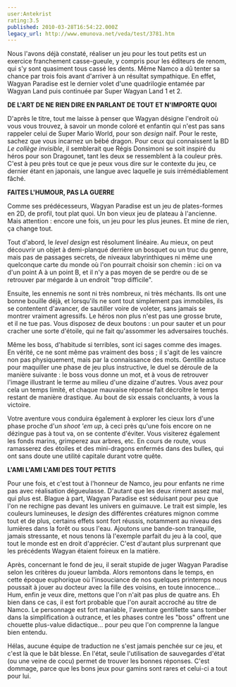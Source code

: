 ```yaml
---
user:Antekrist
rating:3.5
published: 2010-03-28T16:54:22.000Z
legacy_url: http://www.emunova.net/veda/test/3781.htm
---
```

Nous l'avons déjà constaté, réaliser un jeu pour les tout petits est un exercice franchement casse-gueule, y compris pour les éditeurs de renom, qui s'y sont quasiment tous cassé les dents. Même Namco a dû tenter sa chance par trois fois avant d'arriver à un résultat sympathique. En effet, Wagyan Paradise est le dernier volet d'une quadrilogie entamée par Wagyan Land puis continuée par Super Wagyan Land 1 et 2\.  

  

**DE L'ART DE NE RIEN DIRE EN PARLANT DE TOUT ET N'IMPORTE QUOI**  

D'après le titre, tout me laisse à penser que Wagyan désigne l'endroit où vous vous trouvez, à savoir un monde coloré et enfantin qui n'est pas sans rappeler celui de Super Mario World, pour son _design_ naïf. Pour le reste, sachez que vous incarnez un bébé dragon. Pour ceux qui connaissent la BD _Le collège invisible_, il semblerait que Régis Donsimoni se soit inspiré du héros pour son Dragounet, tant les deux se ressemblent à la couleur près. C'est à peu près tout ce que je peux vous dire sur le contexte du jeu, ce dernier étant en japonais, une langue avec laquelle je suis irrémédiablement fâché.  

  

**FAITES L'HUMOUR, PAS LA GUERRE**  

Comme ses prédécesseurs, Wagyan Paradise est un jeu de plates-formes en 2D, de profil, tout plat quoi. Un bon vieux jeu de plateau à l'ancienne. Mais attention : encore une fois, un jeu pour les plus jeunes. Et mine de rien, ça change tout.  

Tout d'abord, le _level design_ est résolument linéaire. Au mieux, on peut découvrir un objet à demi-planqué derrière un bosquet ou un truc du genre, mais pas de passages secrets, de niveaux labyrinthiques ni même une quelconque carte du monde où l'on pourrait choisir son chemin : ici on va d'un point A à un point B, et il n'y a pas moyen de se perdre ou de se retrouver par mégarde à un endroit "trop difficile".  

Ensuite, les ennemis ne sont ni très nombreux, ni très méchants. Ils ont une bonne bouille déjà, et lorsqu'ils ne sont tout simplement pas immobiles, ils se contentent d'avancer, de sautiller voire de voleter, sans jamais se montrer vraiment agressifs. Le héros non plus n'est pas une grosse brute, et il ne tue pas. Vous disposez de deux boutons : un pour sauter et un pour cracher une sorte d'étoile, qui ne fait qu'assommer les adversaires touchés.  

Même les boss, d'habitude si terribles, sont ici sages comme des images. En vérité, ce ne sont même pas vraiment des boss ; il s'agit de les vaincre non pas physiquement, mais par la connaissance des mots. Gentille astuce pour maquiller une phase de jeu plus instructive, le duel se déroule de la manière suivante : le boss vous donne un mot, et à vous de retrouver l'image illustrant le terme au milieu d'une dizaine d'autres. Vous avez pour cela un temps limité, et chaque mauvaise réponse fait décroître le temps restant de manière drastique. Au bout de six essais concluants, à vous la victoire.  

Votre aventure vous conduira également à explorer les cieux lors d'une phase proche d'un _shoot 'em up_, à ceci près qu'une fois encore on ne dézingue pas à tout va, on se contente d'éviter. Vous visiterez également les fonds marins, grimperez aux arbres, etc. En cours de route, vous ramasserez des étoiles et des mini-dragons enfermés dans des bulles, qui ont sans doute une utilité capitale durant votre quête.  

  

**L'AMI L'AMI L'AMI DES TOUT PETITS**  

Pour une fois, et c'est tout à l'honneur de Namco, jeu pour enfants ne rime pas avec réalisation dégueulasse. D'autant que les deux riment assez mal, qui plus est. Blague à part, Wagyan Paradise est séduisant pour peu que l'on ne rechigne pas devant les univers en guimauve. Le trait est simple, les couleurs lumineuses, le _design_ des différentes créatures mignon comme tout et de plus, certains effets sont fort réussis, notamment au niveau des lumières dans la forêt ou sous l'eau. Ajoutons une bande-son tranquille, jamais stressante, et nous tenons là l'exemple parfait du jeu à la cool, que tout le monde est en droit d'apprécier. C'est d'autant plus surprenant que les précédents Wagyan étaient foireux en la matière.  

Après, concernant le fond de jeu, il serait stupide de juger Wagyan Paradise selon les critères du joueur lambda. Alors remontons dans le temps, en cette époque euphorique où l'insouciance de nos quelques printemps nous poussait à jouer au docteur avec la fille des voisins, en toute innocence... Hum, enfin je veux dire, mettons que l'on n'ait pas plus de quatre ans. Eh bien dans ce cas, il est fort probable que l'on aurait accroché au titre de Namco. Le personnage est fort maniable, l'aventure gentillette sans tomber dans la simplification à outrance, et les phases contre les "boss" offrent une chouette plus-value didactique... pour peu que l'on comprenne la langue bien entendu.  

Hélas, aucune équipe de traduction ne s'est jamais penchée sur ce jeu, et c'est là que le bât blesse. En l'état, seule l'utilisation de sauvegardes d'état (ou une veine de cocu) permet de trouver les bonnes réponses. C'est dommage, parce que les bons jeux pour gamins sont rares et celui-ci a tout pour lui.